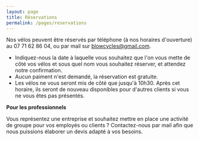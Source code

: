 ```yaml
---
layout: page
title: Réservations
permalink: /pages/reservations
---
```


Nos vélos peuvent être réservés par téléphone (à nos horaires d'ouverture) au 07 71 62 86 04, ou par mail sur blowcycles@gmail.com. 
- Indiquez-nous la date à laquelle vous souhaitez que l'on vous mette de côté vos vélos et sous quel nom vous souhaitez réserver, et attendez notre confirmation.
- Aucun paiment n'est demandé, la réservation est gratuite. 
- Les vélos ne vous seront mis de côté que jusqu'à 10h30. Après cet horaire, ils seront de nouveau disponibles pour d'autres clients si vous ne vous êtes pas présentés.

**Pour les professionnels**

Vous représentez une entreprise et souhaitez mettre en place une activité de groupe pour vos employés ou clients ? Contactez-nous par mail afin que nous puissions élaborer un devis adapté à vos besoins.
